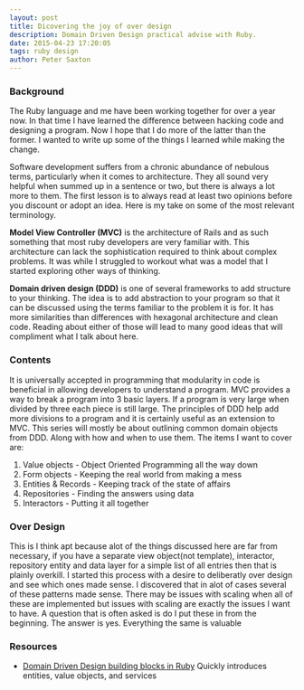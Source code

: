 ```yaml
---
layout: post
title: Dicovering the joy of over design
description: Domain Driven Design practical advise with Ruby.
date: 2015-04-23 17:20:05
tags: ruby design
author: Peter Saxton
---
```


### Background

The Ruby language and me have been working together for over a year now. In that time I have learned the difference between hacking code and designing a program. Now I hope that I do more of the latter than the former. I wanted to write up some of the things I learned while making the change.

Software development suffers from a chronic abundance of nebulous terms, particularly when it comes to architecture. They all sound very helpful when summed up in a sentence or two, but there is always a lot more to them. The first lesson is to always read at least two opinions before you discount or adopt an idea. Here is my take on some of the most relevant terminology.

**Model View Controller (MVC)** is the architecture of Rails and as such something that most ruby developers are very familiar with. This architecture can lack the sophistication required to think about complex problems. It was while I struggled to workout what was a model that I started exploring other ways of thinking.

**Domain driven design (DDD)** is one of several frameworks to add structure to your thinking. The idea is to add abstraction to your program so that it can be discussed using the terms familiar to the problem it is for. It has more similarities than differences with hexagonal architecture and clean code. Reading about either of those will lead to many good ideas that will compliment what I talk about here.

### Contents

It is universally accepted in programming that modularity in code is beneficial in allowing developers to understand a program. MVC provides a way to break a program into 3 basic layers. If a program is very large when divided by three each piece is still large. The principles of DDD help add more divisions to a program and it is certainly useful as an extension to MVC. This series will mostly be about outlining common domain objects from DDD. Along with how and when to use them. The items I want to cover are:

1. Value objects - Object Oriented Programming all the way down
2. Form objects - Keeping the real world from making a mess
3. Entities & Records - Keeping track of the state of affairs
4. Repositories - Finding the answers using data
5. Interactors - Putting it all together

### Over Design


This is I think apt because alot of the things discussed here are far from necessary, if you have a separate view object(not template), interactor, repository entity and data layer for a simple list of all entries then that is plainly overkill. I started this process with a desire to deliberatly over design and see which ones made sense. I discovered that in alot of cases several of these patterns made sense. There may be issues with scaling when all of these are implemented but issues with scaling are exactly the issues I want to have. A question that is often asked is do I put these in from the beginning. The answer is yes. Everything the same is valuable




### Resources

- [Domain Driven Design building blocks in Ruby](http://www.iain.nl/domain-driven-design-building-blocks-in-ruby)
  Quickly introduces entities, value objects, and services
